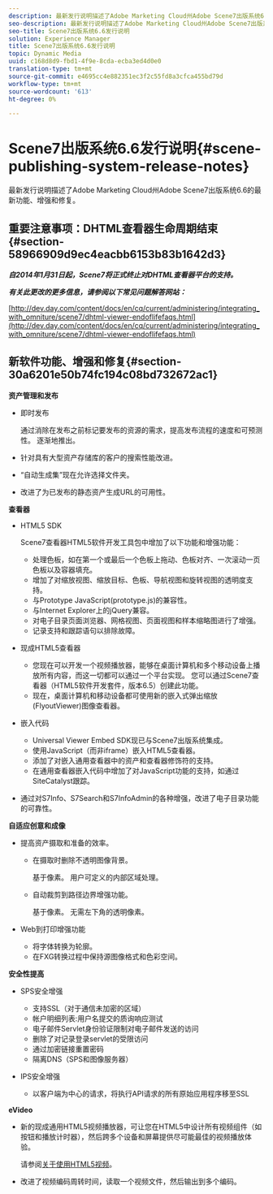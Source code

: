 ```yaml
---
description: 最新发行说明描述了Adobe Marketing Cloud州Adobe Scene7出版系统6.6的最新功能、增强和修复。
seo-description: 最新发行说明描述了Adobe Marketing Cloud州Adobe Scene7出版系统6.6的最新功能、增强和修复。
seo-title: Scene7出版系统6.6发行说明
solution: Experience Manager
title: Scene7出版系统6.6发行说明
topic: Dynamic Media
uuid: c168d8d9-fbd1-4f9e-8cda-ecba3ed4d0e0
translation-type: tm+mt
source-git-commit: e4695cc4e882351ec3f2c55fd8a3cfca455bd79d
workflow-type: tm+mt
source-wordcount: '613'
ht-degree: 0%

---
```



# Scene7出版系统6.6发行说明{#scene-publishing-system-release-notes}

最新发行说明描述了Adobe Marketing Cloud州Adobe Scene7出版系统6.6的最新功能、增强和修复。

## 重要注意事项：DHTML查看器生命周期结束{#section-58966909d9ec4eacbb6153b83b1642d3}

***自2014年1月31日起，Scene7将正式终止对DHTML查看器平台的支持。***

***有关此更改的更多信息，请参阅以下常见问题解答网站：***

[http://dev.day.com/content/docs/en/cq/current/administering/integrating_with_omniture/scene7/dhtml-viewer-endoflifefaqs.html](http://dev.day.com/content/docs/en/cq/current/administering/integrating_with_omniture/scene7/dhtml-viewer-endoflifefaqs.html)

## 新软件功能、增强和修复{#section-30a6201e50b74fc194c08bd732672ac1}

**资产管理和发布**

* 即时发布

   通过消除在发布之前标记要发布的资源的需求，提高发布流程的速度和可预测性。 逐渐地推出。

* 针对具有大型资产存储库的客户的搜索性能改进。
* “自动生成集”现在允许选择文件夹。
* 改进了为已发布的静态资产生成URL的可用性。

**查看器**

* HTML5 SDK

   Scene7查看器HTML5软件开发工具包中增加了以下功能和增强功能：

   * 处理色板，如在第一个或最后一个色板上拖动、色板对齐、一次滚动一页色板以及容器填充。
   * 增加了对缩放视图、缩放目标、色板、导航视图和旋转视图的透明度支持。
   * 与Prototype JavaScript(prototype.js)的兼容性。
   * 与Internet Explorer上的jQuery兼容。
   * 对电子目录页面浏览器、网格视图、页面视图和样本缩略图进行了增强。
   * 记录支持和跟踪语句以排除故障。

* 现成HTML5查看器

   * 您现在可以开发一个视频播放器，能够在桌面计算机和多个移动设备上播放所有内容，而这一切都可以通过一个平台实现。 您可以通过Scene7查看器（HTML5软件开发套件，版本6.5）创建此功能。
   * 现在，桌面计算机和移动设备都可使用新的嵌入式弹出缩放(FlyoutViewer)图像查看器。

* 嵌入代码

   * Universal Viewer Embed SDK现已与Scene7出版系统集成。
   * 使用JavaScript（而非iframe）嵌入HTML5查看器。
   * 添加了对嵌入通用查看器中的资产和查看器修饰符的支持。
   * 在通用查看器嵌入代码中增加了对JavaScript功能的支持，如通过SiteCatalyst跟踪。

* 通过对S7Info、S7Search和S7InfoAdmin的各种增强，改进了电子目录功能的可靠性。

**自适应创意和成像**

* 提高资产摄取和准备的效率。

   * 在摄取时删除不透明图像背景。

      基于像素。 用户可定义的内部区域处理。
   * 自动裁剪到路径边界增强功能。

      基于像素。 无需左下角的透明像素。

* Web到打印增强功能

   * 将字体转换为轮廓。
   * 在FXG转换过程中保持源图像格式和色彩空间。

**安全性提高**

* SPS安全增强

   * 支持SSL（对于通信未加密的区域）
   * 帐户明细列表:用户名提交的质询响应测试
   * 电子邮件Servlet身份验证限制对电子邮件发送的访问
   * 删除了对记录登录servlet的受限访问
   * 通过加密链接重置密码
   * 隔离DNS（SPS和图像服务器）

* IPS安全增强

   * 以客户端为中心的请求，将执行API请求的所有原始应用程序移至SSL

**eVideo**

* 新的现成通用HTML5视频播放器，可让您在HTML5中设计所有视频组件（如按钮和播放计时器），然后跨多个设备和屏幕提供尽可能最佳的视频播放体验。

   请参阅[关于使用HTML5视频](http://help.adobe.com/en_US/scene7/using/WS98ca2e6790647c064dcc4e2c1399dadca0f-8000.html)。

* 改进了视频编码周转时间，读取一个视频文件，然后输出到多个编码。

